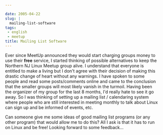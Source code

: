 ```yaml
---

date: 2005-04-22
slug: |
  mailing-list-software
tags:
 - english
 - meetup
title: Mailing List Software
---
```


Ever since MeetUp announced they would start charging groups money to
use their **free** service, I started thinking of possible alternatives
to keep the Northern NJ Linux Meetup group alive. I understand that
everyone is entitled to make a living but I don't agree with their
decision of making this drastic change of heart without any warnings. I
have spoken to some people and read some posts/comments online and came
to the conclusion that the smaller groups will most likely vanish in the
turmoil. Having been the organizer of my group for the last 8 months,
I'd really hate to see it go away. So I was thinking of setting up a
mailing list / calendaring system where people who are still interested
in meeting monthly to talk about Linux can sign up and be informed of
events, etc.

Can someone give me some ideas of good mailing list programs (or any
other program) that would allow me to do this? All I ask is that it has
to run on Linux and be free! Looking forward to some feedback...

